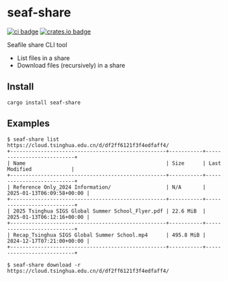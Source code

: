 # seaf-share

[![ci badge](https://ci.codeberg.org/api/badges/14311/status.svg)](https://ci.codeberg.org/repos/14311)
[![crates.io badge](https://img.shields.io/crates/v/seaf-share)](https://crates.io/crates/seaf-share)

Seafile share CLI tool

* List files in a share
* Download files (recursively) in a share

## Install

```console
cargo install seaf-share
```

## Examples

```console
$ seaf-share list https://cloud.tsinghua.edu.cn/d/df2ff6121f3f4edfaff4/
+---------------------------------------------------+-----------+---------------------------+
| Name                                              | Size      | Last Modified             |
+---------------------------------------------------+-----------+---------------------------+
| Reference Only_2024 Information/                  | N/A       | 2025-01-13T06:09:58+00:00 |
+---------------------------------------------------+-----------+---------------------------+
| 2025 Tsinghua SIGS Global Summer School_Flyer.pdf | 22.6 MiB  | 2025-01-13T06:12:16+00:00 |
+---------------------------------------------------+-----------+---------------------------+
| Recap_Tsinghua SIGS Global Summer School.mp4      | 495.8 MiB | 2024-12-17T07:21:00+00:00 |
+---------------------------------------------------+-----------+---------------------------+
```

```console
$ seaf-share download -r https://cloud.tsinghua.edu.cn/d/df2ff6121f3f4edfaff4/
```
